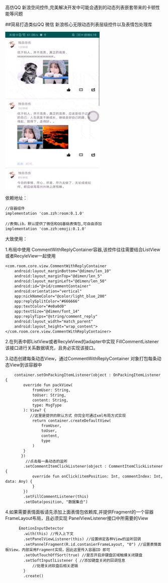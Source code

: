
高仿QQ 新浪空间控件,完美解决开发中可能会遇到的动态列表嵌套带来的卡顿性能等问题

##简易打造类似QQ 微信 新浪核心无限动态列表层级控件以及表情包处理库

<img src="https://github.com/zhengzaihong/CommentWithReply/blob/master/images/pre.gif" width="300" height="500" alt="note"/>

依赖地址：

    //容器组件
    implementation 'com.zzh:room:0.1.0'

    //表情Lib，默认提供了微信和QQ基础表情包,可自由添加
    implementation 'com.zzh:emoji:0.1.0'

大致使用：

1.布局中使用 CommentWithReplyContainer容器,该控件往往需要结合ListView或者RecyleView一起使用

    <com.room.core.view.CommentWithReplyContainer
        android:layout_marginBottom="@dimen/len_10"
        android:layout_marginTop="@dimen/len_5"
        android:layout_marginLeft="@dimen/len_50"
        android:id="@+id/commentContainer"
        android:orientation="vertical"
        app:nickNameColor="@color/light_blue_200"
        app:replySplitColor="#666666"
        app:textColor="#e0a0d0"
        app:textSize="@dimen/font_14"
        app:replyTips="@string/comment_reply"
        android:layout_width="match_parent"
        android:layout_height="wrap_content">
    </com.room.core.view.CommentWithReplyContainer>


 2.在列表中即ListView或者RecyleView的adapter中实现 FillCommentListener 该接口进行关系数据填充，且务必实现该接口。

 3.动态创建每条动态View，通过CommentWithReplyContainer 对象打包每条动态View到该容器中


        container.setOnPackingItemListener(object : OnPackingItemListener {
            override fun packView(
                fromUser: String,
                toUser: String,
                content: String,
                type: MsgType
            ): View? {
               //这里是提供的默认方式 你完全可通过xml布局方式实现
                return container.createDefaultView(
                    fromUser,
                    toUser,
                    content,
                    type
                )
            }
           })
             //点击每一条动态的监听
            .setCommentItemClickListener(object : CommentItemClickListener {
                override fun onClick(itemPosition: Int, commentIndex: Int, data: Any) {
                }
            })
            .setFillCommentListener(this)
            .setData(position, "数据集合")

 4.如果需要表情面板请先添加上面表情包依赖库,并提供Fragment的一个容器FrameLayout布局，且必须实现 PanelViewListener接口中所需要的View



          EmotionInputDetector
            .with(this) //传入上下文
            .setPanelViewListener(this) //设置绑定各种View的监听回调
            .setPannelFragment(R.id.contanierFrameLayout, "0") //设置表情面板View，内部采用Fragment实现，因此这里传入容器ID 即可
            .setOutTouchOffSort(true) //是否开启非键盘区域触摸关闭键盘
            .setSoftInputlListener { //添加键盘关闭的回调信息
                //处理关闭软盘后相关逻辑
            }
            .create()